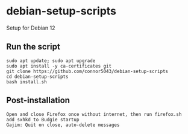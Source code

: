 # debian-setup-scripts
Setup for Debian 12

## Run the script
    sudo apt update; sudo apt upgrade
    sudo apt install -y ca-certificates git
    git clone https://github.com/connor5043/debian-setup-scripts
    cd debian-setup-scripts
    bash install.sh

## Post-installation
    Open and close Firefox once without internet, then run firefox.sh
    add sxhkd to Budgie startup
    Gajim: Quit on close, auto-delete messages
